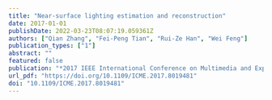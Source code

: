 ```yaml
---
title: "Near-surface lighting estimation and reconstruction"
date: 2017-01-01
publishDate: 2022-03-23T08:07:19.059361Z
authors: ["Qian Zhang", "Fei-Peng Tian", "Rui-Ze Han", "Wei Feng"]
publication_types: ["1"]
abstract: ""
featured: false
publication: "*2017 IEEE International Conference on Multimedia and Expo, ICME 2017, Hong Kong, China, July 10-14, 2017*"
url_pdf: "https://doi.org/10.1109/ICME.2017.8019481"
doi: "10.1109/ICME.2017.8019481"
---
```


